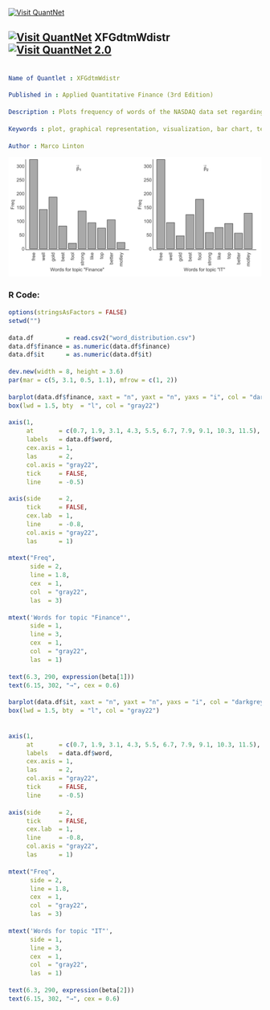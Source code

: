 
[<img src="https://github.com/QuantLet/Styleguide-and-FAQ/blob/master/pictures/banner.png" width="888" alt="Visit QuantNet">](http://quantlet.de/)

## [<img src="https://github.com/QuantLet/Styleguide-and-FAQ/blob/master/pictures/qloqo.png" alt="Visit QuantNet">](http://quantlet.de/) **XFGdtmWdistr** [<img src="https://github.com/QuantLet/Styleguide-and-FAQ/blob/master/pictures/QN2.png" width="60" alt="Visit QuantNet 2.0">](http://quantlet.de/)

```yaml

Name of Quantlet : XFGdtmWdistr

Published in : Applied Quantitative Finance (3rd Edition)

Description : Plots frequency of words of the NASDAQ data set regarding sectors.

Keywords : plot, graphical representation, visualization, bar chart, text mining

Author : Marco Linton

```

![Picture1](XFGdtmWdistr.png)


### R Code:
```r
options(stringsAsFactors = FALSE)
setwd("")

data.df         = read.csv2("word_distribution.csv")
data.df$finance = as.numeric(data.df$finance)
data.df$it      = as.numeric(data.df$it)

dev.new(width = 8, height = 3.6)
par(mar = c(5, 3.1, 0.5, 1.1), mfrow = c(1, 2))

barplot(data.df$finance, xaxt = "n", yaxt = "n", yaxs = "i", col = "darkgrey")
box(lwd = 1.5, bty  = "l", col = "gray22")

axis(1, 
     at       = c(0.7, 1.9, 3.1, 4.3, 5.5, 6.7, 7.9, 9.1, 10.3, 11.5),
     labels   = data.df$word,
     cex.axis = 1,
     las      = 2,
     col.axis = "gray22",
     tick     = FALSE,
     line     = -0.5)

axis(side     = 2, 
     tick     = FALSE, 
     cex.lab  = 1, 
     line     = -0.8, 
     col.axis = "gray22",
     las      = 1)

mtext("Freq", 
      side = 2,
      line = 1.8, 
      cex  = 1, 
      col  = "gray22",
      las  = 3)

mtext('Words for topic "Finance"', 
      side = 1,
      line = 3, 
      cex  = 1, 
      col  = "gray22",
      las  = 1)

text(6.3, 290, expression(beta[1]))
text(6.15, 302, "→", cex = 0.6)

barplot(data.df$it, xaxt = "n", yaxt = "n", yaxs = "i", col = "darkgrey")
box(lwd = 1.5, bty  = "l", col = "gray22")


axis(1, 
     at       = c(0.7, 1.9, 3.1, 4.3, 5.5, 6.7, 7.9, 9.1, 10.3, 11.5),
     labels   = data.df$word,
     cex.axis = 1,
     las      = 2,
     col.axis = "gray22",
     tick     = FALSE,
     line     = -0.5)

axis(side     = 2, 
     tick     = FALSE, 
     cex.lab  = 1, 
     line     = -0.8, 
     col.axis = "gray22",
     las      = 1)

mtext("Freq", 
      side = 2,
      line = 1.8, 
      cex  = 1, 
      col  = "gray22",
      las  = 3)

mtext('Words for topic "IT"', 
      side = 1,
      line = 3, 
      cex  = 1, 
      col  = "gray22",
      las  = 1)

text(6.3, 290, expression(beta[2]))
text(6.15, 302, "→", cex = 0.6)

```
